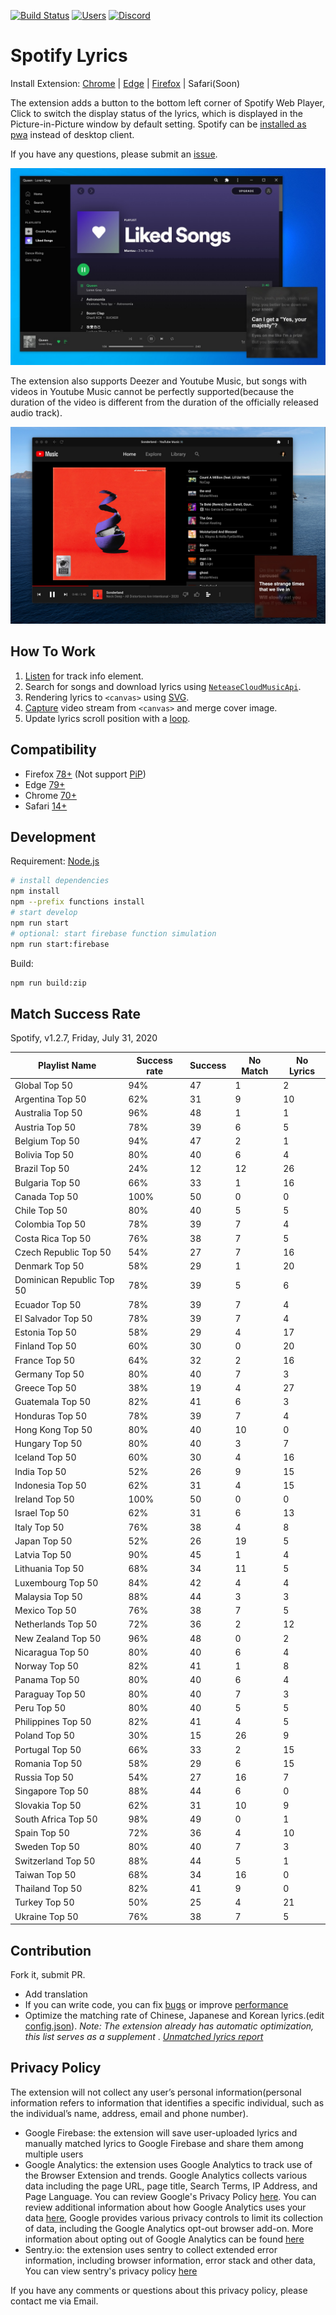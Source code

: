 [![Build Status](https://img.shields.io/travis/mantou132/Spotify-Lyrics?logo=travis-ci&logoColor=fff)](https://travis-ci.org/mantou132/Spotify-Lyrics)
[![Users](https://img.shields.io/chrome-web-store/users/mkjfooclbdgjdclepjeepbmmjaclipod?logo=google-chrome&logoColor=fff)](https://chrome.google.com/webstore/detail/spotify-lyrics/mkjfooclbdgjdclepjeepbmmjaclipod)
[![Discord](https://img.shields.io/discord/763927057549099028?logo=discord&logoColor=fff)](https://discord.com/invite/fQbzzdJ)


# Spotify Lyrics

Install Extension:
[Chrome](https://chrome.google.com/webstore/detail/spotify-lyrics/mkjfooclbdgjdclepjeepbmmjaclipod) |
[Edge](https://microsoftedge.microsoft.com/addons/detail/spotify-lyrics/aiehldpoaeaidnljjimhbojpblkbembm) | [Firefox](https://addons.mozilla.org/en-US/firefox/addon/spotify-lyrics/) |
Safari(Soon)

The extension adds a button to the bottom left corner of Spotify Web Player,
Click to switch the display status of the lyrics,
which is displayed in the Picture-in-Picture window by default setting.
Spotify can be [installed as pwa](https://support.google.com/chrome/answer/9658361) instead of desktop client.

If you have any questions, please submit an [issue](https://github.com/mantou132/Spotify-Lyrics/issues).

![windows-pwa-spotify](./screenshot/windows-pwa-spotify.jpg)

The extension also supports Deezer and Youtube Music, but songs with videos in Youtube Music cannot be perfectly supported(because the duration of the video is different from the duration of the officially released audio track).

![macos-pwa-youtube](./screenshot/macos-pwa-youtube.jpg)

## How To Work

1. [Listen](https://developer.mozilla.org/en-US/docs/Web/API/MutationObserver) for track info element.
2. Search for songs and download lyrics using [`NeteaseCloudMusicApi`](https://github.com/Binaryify/NeteaseCloudMusicApi).
3. Rendering lyrics to `<canvas>` using [SVG](https://developer.mozilla.org/en-US/docs/Web/SVG/Element/foreignObject).
4. [Capture](https://developer.mozilla.org/en-US/docs/Web/API/HTMLCanvasElement/captureStream) video stream from `<canvas>` and merge cover image.
5. Update lyrics scroll position with a [loop](https://developer.mozilla.org/en-US/docs/Web/API/WindowOrWorkerGlobalScope/setTimeout).

## Compatibility

- Firefox [78+](https://bugzilla.mozilla.org/show_bug.cgi?id=1361876) (Not support [PiP](https://bugzilla.mozilla.org/show_bug.cgi?id=1463402))
- Edge [79+](https://blogs.windows.com/msedgedev/2020/01/15/upgrading-new-microsoft-edge-79-chromium/)
- Chrome [70+](https://caniuse.com/#feat=picture-in-picture)
- Safari [14+](https://developer.apple.com/documentation/safariservices/safari_web_extensions)

## Development

Requirement: [Node.js](https://nodejs.org)

```bash
# install dependencies
npm install
npm --prefix functions install
# start develop
npm run start
# optional: start firebase function simulation
npm run start:firebase
```

Build:

```bash
npm run build:zip
```

## Match Success Rate

Spotify, v1.2.7, Friday, July 31, 2020

| Playlist Name             | Success rate | Success | No Match | No Lyrics |
| ------------------------- | ------------ | ------- | -------- | --------- |
| Global Top 50             | 94%          | 47      | 1        | 2         |
| Argentina Top 50          | 62%          | 31      | 9        | 10        |
| Australia Top 50          | 96%          | 48      | 1        | 1         |
| Austria Top 50            | 78%          | 39      | 6        | 5         |
| Belgium Top 50            | 94%          | 47      | 2        | 1         |
| Bolivia Top 50            | 80%          | 40      | 6        | 4         |
| Brazil Top 50             | 24%          | 12      | 12       | 26        |
| Bulgaria Top 50           | 66%          | 33      | 1        | 16        |
| Canada Top 50             | 100%         | 50      | 0        | 0         |
| Chile Top 50              | 80%          | 40      | 5        | 5         |
| Colombia Top 50           | 78%          | 39      | 7        | 4         |
| Costa Rica Top 50         | 76%          | 38      | 7        | 5         |
| Czech Republic Top 50     | 54%          | 27      | 7        | 16        |
| Denmark Top 50            | 58%          | 29      | 1        | 20        |
| Dominican Republic Top 50 | 78%          | 39      | 5        | 6         |
| Ecuador Top 50            | 78%          | 39      | 7        | 4         |
| El Salvador Top 50        | 78%          | 39      | 7        | 4         |
| Estonia Top 50            | 58%          | 29      | 4        | 17        |
| Finland Top 50            | 60%          | 30      | 0        | 20        |
| France Top 50             | 64%          | 32      | 2        | 16        |
| Germany Top 50            | 80%          | 40      | 7        | 3         |
| Greece Top 50             | 38%          | 19      | 4        | 27        |
| Guatemala Top 50          | 82%          | 41      | 6        | 3         |
| Honduras Top 50           | 78%          | 39      | 7        | 4         |
| Hong Kong Top 50          | 80%          | 40      | 10       | 0         |
| Hungary Top 50            | 80%          | 40      | 3        | 7         |
| Iceland Top 50            | 60%          | 30      | 4        | 16        |
| India Top 50              | 52%          | 26      | 9        | 15        |
| Indonesia Top 50          | 62%          | 31      | 4        | 15        |
| Ireland Top 50            | 100%         | 50      | 0        | 0         |
| Israel Top 50             | 62%          | 31      | 6        | 13        |
| Italy Top 50              | 76%          | 38      | 4        | 8         |
| Japan Top 50              | 52%          | 26      | 19       | 5         |
| Latvia Top 50             | 90%          | 45      | 1        | 4         |
| Lithuania Top 50          | 68%          | 34      | 11       | 5         |
| Luxembourg Top 50         | 84%          | 42      | 4        | 4         |
| Malaysia Top 50           | 88%          | 44      | 3        | 3         |
| Mexico Top 50             | 76%          | 38      | 7        | 5         |
| Netherlands Top 50        | 72%          | 36      | 2        | 12        |
| New Zealand Top 50        | 96%          | 48      | 0        | 2         |
| Nicaragua Top 50          | 80%          | 40      | 6        | 4         |
| Norway Top 50             | 82%          | 41      | 1        | 8         |
| Panama Top 50             | 80%          | 40      | 6        | 4         |
| Paraguay Top 50           | 80%          | 40      | 7        | 3         |
| Peru Top 50               | 80%          | 40      | 5        | 5         |
| Philippines Top 50        | 82%          | 41      | 4        | 5         |
| Poland Top 50             | 30%          | 15      | 26       | 9         |
| Portugal Top 50           | 66%          | 33      | 2        | 15        |
| Romania Top 50            | 58%          | 29      | 6        | 15        |
| Russia Top 50             | 54%          | 27      | 16       | 7         |
| Singapore Top 50          | 88%          | 44      | 6        | 0         |
| Slovakia Top 50           | 62%          | 31      | 10       | 9         |
| South Africa Top 50       | 98%          | 49      | 0        | 1         |
| Spain Top 50              | 72%          | 36      | 4        | 10        |
| Sweden Top 50             | 80%          | 40      | 7        | 3         |
| Switzerland Top 50        | 88%          | 44      | 5        | 1         |
| Taiwan Top 50             | 68%          | 34      | 16       | 0         |
| Thailand Top 50           | 82%          | 41      | 9        | 0         |
| Turkey Top 50             | 50%          | 25      | 4        | 21        |
| Ukraine Top 50            | 76%          | 38      | 7        | 5         |

## Contribution

Fork it, submit PR.

- Add translation
- If you can write code, you can fix [bugs](https://github.com/mantou132/Spotify-Lyrics/issues?q=is%3Aissue+is%3Aopen+label%3Abug) or improve [performance](https://github.com/mantou132/Spotify-Lyrics/issues?q=is%3Aissue+is%3Aopen+label%3Aperformance)
- Optimize the matching rate of Chinese, Japanese and Korean lyrics.(edit [config.json](./src/page/config.json)). _Note: The extension already has automatic optimization, this list serves as a supplement_ . _[Unmatched lyrics report](https://datastudio.google.com/reporting/bfd79c68-f9f4-4af5-8e51-a12d3d6be450)_


## Privacy Policy

The extension will not collect any user’s personal information(personal information refers to information that identifies a specific individual, such as the individual’s name, address, email and phone number).

- Google Firebase: the extension will save user-uploaded lyrics and manually matched lyrics to Google Firebase and share them among multiple users
- Google Analytics: the extension uses Google Analytics to track use of the Browser Extension and trends. Google Analytics collects various data including the page URL, page title, Search Terms, IP Address, and Page Language. You can review Google's Privacy Policy [here](https://www.google.com/policies/privacy). You can review additional information about how Google Analytics uses your data [here](https://support.google.com/analytics/answer/6004245), Google provides various privacy controls to limit its collection of data, including the Google Analytics opt-out browser add-on. More information about opting out of Google Analytics can be found [here](https://support.google.com/analytics/answer/181881)
- Sentry.io: the extension uses sentry to collect extended error information, including browser information, error stack and other data, You can view sentry's privacy policy [here](https://sentry.io/privacy/)

If you have any comments or questions about this privacy policy, please contact me via Email.
